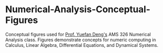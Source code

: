 # Numerical-Analysis-Conceptual-Figures

Conceptual figures used for [Prof. Yuefan Deng's](https://www.stonybrook.edu/commcms/ams/people/_faculty_profiles/deng) AMS 326 Numerical Analysis class. Figures demonstrate concepts for numeric computing in Calculus, Linear Algebra, Differential Equations, and Dynamical Systems.
